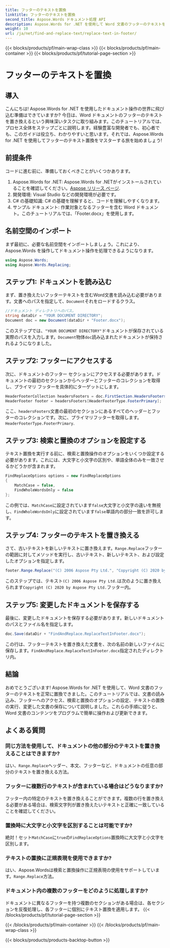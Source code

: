```yaml
---
title: フッターのテキストを置換
linktitle: フッターのテキストを置換
second_title: Aspose.Words ドキュメント処理 API
description: Aspose.Words for .NET を使用して Word 文書のフッターのテキストを置換する方法を学びます。このガイドに従って、詳細な例を使用してテキストの置換をマスターしてください。
weight: 10
url: /ja/net/find-and-replace-text/replace-text-in-footer/
---
```


{{< blocks/products/pf/main-wrap-class >}}
{{< blocks/products/pf/main-container >}}
{{< blocks/products/pf/tutorial-page-section >}}

# フッターのテキストを置換

## 導入

こんにちは! Aspose.Words for .NET を使用したドキュメント操作の世界に飛び込む準備はできていますか? 今日は、Word ドキュメントのフッターのテキストを置き換えるという興味深いタスクに取り組みます。このチュートリアルでは、プロセス全体をステップごとに説明します。経験豊富な開発者でも、初心者でも、このガイドは役立ち、わかりやすいと思います。それでは、Aspose.Words for .NET を使用してフッターのテキスト置換をマスターする旅を始めましょう!

## 前提条件

コードに進む前に、準備しておくべきことがいくつかあります。

1.  Aspose.Words for .NET: Aspose.Words for .NETがインストールされていることを確認してください。[Aspose リリース ページ](https://releases.aspose.com/words/net/).
2. 開発環境: Visual Studio などの開発環境が必要です。
3. C# の基礎知識: C# の基礎を理解すると、コードを理解しやすくなります。
4. サンプル ドキュメント: 作業対象となるフッターを含む Word ドキュメント。このチュートリアルでは、「Footer.docx」を使用します。

## 名前空間のインポート

まず最初に、必要な名前空間をインポートしましょう。これにより、Aspose.Words を操作してドキュメント操作を処理できるようになります。

```csharp
using Aspose.Words;
using Aspose.Words.Replacing;
```

## ステップ1: ドキュメントを読み込む

まず、置き換えたいフッターテキストを含むWord文書を読み込む必要があります。文書へのパスを指定して、`Document`それをロードするクラス。

```csharp
//ドキュメント ディレクトリへのパス。
string dataDir = "YOUR DOCUMENT DIRECTORY";
Document doc = new Document(dataDir + "Footer.docx");
```

このステップでは、`"YOUR DOCUMENT DIRECTORY"`ドキュメントが保存されている実際のパスを入力します。`Document`物体`doc`読み込まれたドキュメントが保持されるようになりました。

## ステップ2: フッターにアクセスする

次に、ドキュメントのフッター セクションにアクセスする必要があります。ドキュメントの最初のセクションからヘッダーとフッターのコレクションを取得し、プライマリ フッターを具体的にターゲットにします。

```csharp
HeaderFooterCollection headersFooters = doc.FirstSection.HeadersFooters;
HeaderFooter footer = headersFooters[HeaderFooterType.FooterPrimary];
```

ここ、`headersFooters`文書の最初のセクションにあるすべてのヘッダーとフッターのコレクションです。次に、プライマリフッターを取得します。`HeaderFooterType.FooterPrimary`.

## ステップ3: 検索と置換のオプションを設定する

テキスト置換を実行する前に、検索と置換操作のオプションをいくつか設定する必要があります。これには、大文字と小文字の区別や、単語全体のみを一致させるかどうかが含まれます。

```csharp
FindReplaceOptions options = new FindReplaceOptions
{
    MatchCase = false,
    FindWholeWordsOnly = false
};
```

この例では、`MatchCase`に設定されています`false`大文字と小文字の違いを無視し、`FindWholeWordsOnly`に設定されています`false`単語内の部分一致を許可します。

## ステップ4: フッターのテキストを置き換える

さて、古いテキストを新しいテキストに置き換えます。`Range.Replace`フッターの範囲に対してメソッドを実行し、古いテキスト、新しいテキスト、および設定したオプションを指定します。

```csharp
footer.Range.Replace("(C) 2006 Aspose Pty Ltd.", "Copyright (C) 2020 by Aspose Pty Ltd.", options);
```

このステップでは、テキスト`(C) 2006 Aspose Pty Ltd.`は次のように置き換えられます`Copyright (C) 2020 by Aspose Pty Ltd.`フッター内。

## ステップ5: 変更したドキュメントを保存する

最後に、変更したドキュメントを保存する必要があります。新しいドキュメントのパスとファイル名を指定します。

```csharp
doc.Save(dataDir + "FindAndReplace.ReplaceTextInFooter.docx");
```

この行は、フッターテキストを置き換えた文書を、次の名前の新しいファイルに保存します。`FindAndReplace.ReplaceTextInFooter.docx`指定されたディレクトリ内。

## 結論

おめでとうございます! Aspose.Words for .NET を使用して、Word 文書のフッターのテキストを正常に置換できました。このチュートリアルでは、文書の読み込み、フッターへのアクセス、検索と置換のオプションの設定、テキストの置換の実行、変更した文書の保存について説明しました。これらの手順に従うと、Word 文書のコンテンツをプログラムで簡単に操作および更新できます。

## よくある質問

### 同じ方法を使用して、ドキュメントの他の部分のテキストを置き換えることはできますか?
はい、`Range.Replace`ヘッダー、本文、フッターなど、ドキュメントの任意の部分のテキストを置き換える方法。

### フッターに複数行のテキストが含まれている場合はどうなりますか?
フッター内の特定のテキストを置き換えることができます。複数の行を置き換える必要がある場合は、検索文字列が置き換えたいテキストと正確に一致していることを確認してください。

### 置換時に大文字と小文字を区別することは可能ですか?
絶対！セット`MatchCase`に`true`の`FindReplaceOptions`置換時に大文字と小文字を区別します。

### テキストの置換に正規表現を使用できますか?
はい、Aspose.Wordsは検索と置換操作に正規表現の使用をサポートしています。`Range.Replace`方法。

### ドキュメント内の複数のフッターをどのように処理しますか?
ドキュメントに異なるフッターを持つ複数のセクションがある場合は、各セクションを反復処理し、各フッターに個別にテキスト置換を適用します。
{{< /blocks/products/pf/tutorial-page-section >}}

{{< /blocks/products/pf/main-container >}}
{{< /blocks/products/pf/main-wrap-class >}}

{{< blocks/products/products-backtop-button >}}
